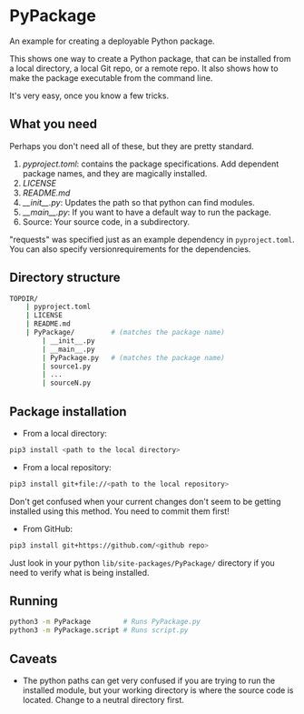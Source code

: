 # PyPackage
An example for creating a deployable Python package.

This shows one way to create a Python package, that can be installed from
a local directory, a local Git repo, or a remote repo. It also
shows how to make the package executable from the command line.

It's very easy, once you know a few tricks.

## What you need

Perhaps you don't need all of these, but they are pretty standard.

1. *pyproject.toml*: contains the package specifications. Add dependent
   package names, and they are magically installed.
1. *LICENSE*
1. *README.md*
1. *\_\_init\_\_.py*: Updates the path so that python can find modules.
1. *\_\_main\_\_.py*: If you want to have a default way to run the package.
1. Source: Your source code, in a subdirectory.

"requests" was specified just as an example dependency in `pyproject.toml`.
You can also specify versionrequirements for the dependencies.

## Directory structure

```sh
TOPDIR/
    | pyproject.toml
    | LICENSE
    | README.md
    | PyPackage/         # (matches the package name)
        | __init__.py
        | __main__.py
        | PyPackage.py   # (matches the package name)
        | source1.py
        | ...
        | sourceN.py
```

## Package installation

- From a local directory:
```sh
pip3 install <path to the local directory>
```

- From a local repository:
```sh
pip3 install git+file://<path to the local repository>
```
Don't get confused when your current changes don't seem to be getting
installed using this method. You need to commit them first!

- From GitHub:
```sh
pip3 install git+https://github.com/<github repo>
```

Just look in your python `lib/site-packages/PyPackage/` directory
if you need to verify what is being installed.

## Running

```sh
python3 -m PyPackage        # Runs PyPackage.py
python3 -m PyPackage.script # Runs script.py
```

## Caveats

- The python paths can get very confused if you are trying to run the installed
  module, but your working directory is where the source code is located. 
  Change to a neutral directory first.
